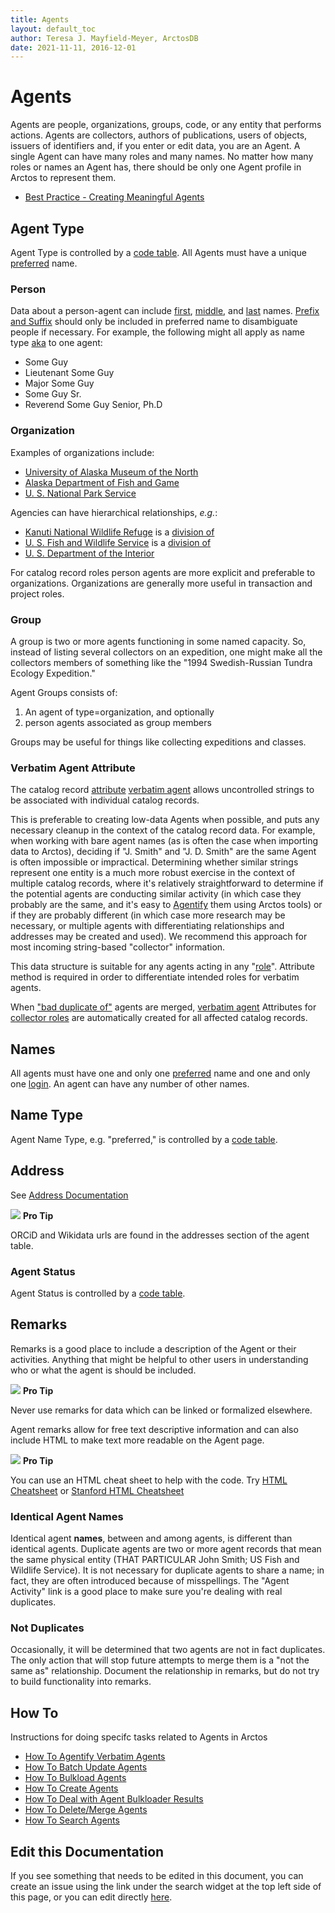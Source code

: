 ```yaml
---
title: Agents
layout: default_toc
author: Teresa J. Mayfield-Meyer, ArctosDB
date: 2021-11-11, 2016-12-01
---
```


# Agents

Agents are people, organizations, groups, code, or any entity that performs actions. Agents are collectors, authors of publications, users of objects, issuers of identifiers and, if you enter or edit data, you are an Agent. A single Agent can have many roles and many names. No matter how many roles or names an Agent has, there should be only one Agent profile in Arctos to represent them.

 - <a href="https://handbook.arctosdb.org/best_practices/Agents.html" target="_blank">Best Practice - Creating Meaningful Agents</a>

## Agent Type

Agent Type is controlled by a [code
table](http://arctos.database.museum/info/ctDocumentation.cfm?table=ctagent_type). All Agents must have a unique [preferred](https://arctos.database.museum/info/ctDocumentation.cfm?table=ctagent_name_type#preferred) name.

### Person

Data about a person-agent can include [first](https://arctos.database.museum/info/ctDocumentation.cfm?table=ctagent_name_type#first_name), [middle](https://arctos.database.museum/info/ctDocumentation.cfm?table=ctagent_name_type#middle_name), and [last](https://arctos.database.museum/info/ctDocumentation.cfm?table=ctagent_name_type#last_name) names. [Prefix and Suffix](http://en.wikipedia.org/wiki/Suffix_%28name%29#Generational_titles) should only be included in preferred name to disambiguate people if necessary. For example, the following might all apply as name type [aka](https://arctos.database.museum/info/ctDocumentation.cfm?table=ctagent_name_type#aka) to one agent:

-   Some Guy
-   Lieutenant Some Guy
-   Major Some Guy
-   Some Guy Sr.
-   Reverend Some Guy Senior, Ph.D

### Organization

Examples of organizations include:

-  [University of Alaska Museum of the North](https://arctos.database.museum/info/agentActivity.cfm?agent_id=3691)
-  [Alaska Department of Fish and Game](https://arctos.database.museum/info/agentActivity.cfm?agent_id=9)
-  [U. S. National Park Service](https://arctos.database.museum/info/agentActivity.cfm?agent_id=40)

Agencies can have hierarchical relationships, *e.g.*:

-  [Kanuti National Wildlife Refuge](https://arctos.database.museum/info/agentActivity.cfm?agent_id=27) is a [division of](https://arctos.database.museum/info/ctDocumentation.cfm?table=ctagent_relationship#division_of)
-  [U. S. Fish and Wildlife Service](https://arctos.database.museum/info/agentActivity.cfm?agent_id=3679) is a [division of](https://arctos.database.museum/info/ctDocumentation.cfm?table=ctagent_relationship#division_of)
-  [U. S. Department of the Interior](https://arctos.database.museum/info/agentActivity.cfm?agent_id=1012052)

For catalog record roles person agents are more explicit and preferable to organizations. Organizations are generally more useful in transaction and project roles.

### Group

A group is two or more agents functioning in some named capacity. So, instead of listing several collectors on an expedition, one might make all the collectors members of something like the "1994 Swedish-Russian Tundra Ecology Expedition."

Agent Groups consists of:

1.  An agent of type=organization, and optionally
2.  person agents associated as group members

Groups may be useful for things like collecting expeditions and classes.

### Verbatim Agent Attribute

The catalog record [attribute](/documentation/attributes) [verbatim agent](https://arctos.database.museum/info/ctDocumentation.cfm?table=ctattribute_type#verbatim_agent) allows uncontrolled strings to be associated with individual catalog records. 

This is preferable to creating low-data Agents when possible, and puts any necessary cleanup in the context of the catalog record data. For example, when working with bare agent names (as is often the case when importing data to Arctos), deciding if "J. Smith" and "J. D. Smith" are the same Agent is often impossible or impractical. Determining whether similar strings represent one entity is a much more robust exercise in the context of multiple catalog records, where it's relatively straightforward to determine if the potential agents are conducting similar activity (in which case they probably are the same, and it's easy to [Agentify](https://handbook.arctosdb.org/how_to/How-to-Agentify-Verbatim-Agents.html) them using Arctos tools) or if they are probably different (in which case more research may be necessary, or multiple agents with differentiating relationships and addresses may be created and used). We recommend this approach for most incoming string-based "collector" information.

This data structure is suitable for any agents acting in any "[role](https://arctos.database.museum/info/ctDocumentation.cfm?table=ctcollector_role)". Attribute method is required in order to differentiate intended roles for verbatim agents.  

When ["bad duplicate of"](https://arctos.database.museum/info/ctDocumentation.cfm?table=ctagent_relationship#bad_duplicate_of) agents are merged, [verbatim agent](https://arctos.database.museum/info/ctDocumentation.cfm?table=ctattribute_type#verbatim_agent) Attributes for [collector roles](https://arctos.database.museum/info/ctDocumentation.cfm?table=ctcollector_role) are automatically created for all affected catalog records.

## Names

All agents must have one and only one [preferred](https://arctos.database.museum/info/ctDocumentation.cfm?table=ctagent_name_type#preferred) name and one and only one [login](https://arctos.database.museum/info/ctDocumentation.cfm?table=ctagent_name_type#login). An agent can have any number of other names.

## Name Type

Agent Name Type, e.g. "preferred," is controlled by a [code
table](http://arctos.database.museum/info/ctDocumentation.cfm?table=ctagent_name_type).

## Address

See [Address Documentation](https://handbook.arctosdb.org/documentation/address.html)

![](https://raw.githubusercontent.com/ArctosDB/documentation-wiki/gh-pages/tutorial_images/Bear%20Pro.jpg) **Pro Tip** 

ORCiD and Wikidata urls are found in the addresses section of the agent table.

### Agent Status

Agent Status is controlled by a [code table](http://arctos.database.museum/info/ctDocumentation.cfm?table=CTAGENT_STATUS).

## Remarks

Remarks is a good place to include a description of the Agent or their activities. Anything that might be helpful to other users in understanding who or what the agent is should be included. 

![](https://raw.githubusercontent.com/ArctosDB/documentation-wiki/gh-pages/tutorial_images/Bear%20Pro.jpg) **Pro Tip**

Never use remarks for data which can be linked or formalized elsewhere.

Agent remarks allow for free text descriptive information and can also include HTML to make text more readable on the Agent page.

![](https://raw.githubusercontent.com/ArctosDB/documentation-wiki/gh-pages/tutorial_images/Bear%20Pro.jpg) **Pro Tip** 

You can use an HTML cheat sheet to help with the code. Try <a href="https://htmlcheatsheet.com/" target="_blank">HTML Cheatsheet</a> or <a href="https://web.stanford.edu/group/csp/cs21/htmlcheatsheet.pdf" target="_blank">Stanford HTML Cheatsheet</a>

### Identical Agent Names

Identical agent **names**, between and among agents, is different than identical agents. Duplicate agents are two or more agent records that mean the same physical entity (THAT PARTICULAR John Smith; US Fish and Wildlife Service). It is not necessary for duplicate agents to share a name; in fact, they are often introduced because of misspellings. The "Agent Activity" link is a good place to make sure you're dealing with real duplicates.

### Not Duplicates

Occasionally, it will be determined that two agents are not in fact duplicates. The only action that will stop future attempts to merge them is a "not the same as" relationship. Document the relationship in remarks, but do not try to build functionality into remarks.

## How To

Instructions for doing specifc tasks related to Agents in Arctos

 - [How To Agentify Verbatim Agents](https://handbook.arctosdb.org/how_to/How-to-Agentify-Verbatim-Agents.html)
 - [How To Batch Update Agents](https://handbook.arctosdb.org/how_to/How-to-Batch-Update-Agents.html)
 - [How To Bulkload Agents](https://handbook.arctosdb.org/how_to/How-to-Bulkload-Agents.html)
 - [How To Create Agents](https://handbook.arctosdb.org/how_to/How-to-Create-Agents.html)
 - [How To Deal with Agent Bulkloader Results](https://handbook.arctosdb.org/how_to/How-to-deal-with-Agent-Bulkloader-results.html)
 - [How To Delete/Merge Agents](https://handbook.arctosdb.org/how_to/How_to_Delete_Agents.html)
 - [How To Search Agents](https://handbook.arctosdb.org/how_to/How-to-Search-Agents.html)

## Edit this Documentation

If you see something that needs to be edited in this document, you can create an issue using the link under the search widget at the top left side of this page, or you can edit directly <a href="https://github.com/ArctosDB/documentation-wiki/edit/gh-pages/_documentation/agent.markdown" target="_blank">here</a>.
